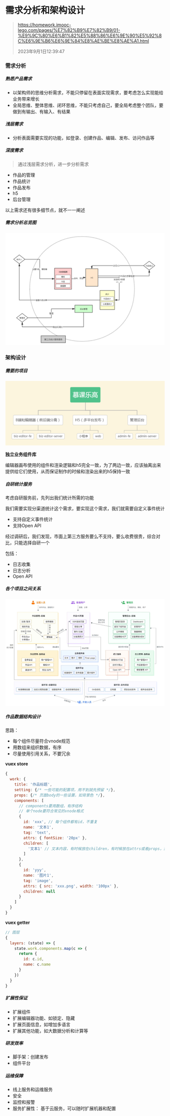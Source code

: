 # 需求分析和架构设计

> https://homework.imooc-lego.com/pages/%E7%82%B9%E7%82%B9/01-%E9%9C%80%E6%B1%82%E5%88%86%E6%9E%90%E5%92%8C%E6%9E%B6%E6%9E%84%E8%AE%BE%E8%AE%A1.html
>
> 2023年9月1日12:39:47

### 需求分析

##### 熟悉产品需求

- 以架构师的思维分析需求，不能只停留在表面实现需求，要考虑怎么实现能给业务带来增长
- 全局思维、整体思维、闭环思维，不能只考虑自己，要全局考虑整个团队，要做到有输出、有输入、有结果

##### 浅层需求

- 分析表面需要实现的功能，如登录、创建作品、编辑、发布、访问作品等

##### 深度需求

> 通过浅层需求分析，进一步分析需求

- 作品的管理
- 作品统计
- 作品发布
- h5
- 后台管理

以上需求还有很多细节点，就不一一阐述

##### 需求分析总览图

![](需求分析和架构设计/01.png)

### 架构设计

##### 需要的项目

![](需求分析和架构设计/02.png)

**独立业务组件库**

编辑器画布使用的组件和渲染逻辑和h5完全一致，为了两边一致，应该抽离出来提供给它们使用，从而保证制作的时候和渲染出来的h5保持一致

##### 自研统计服务

考虑自研服务前，先列出我们统计所需的功能

我们需要实现分渠道统计这个需求，要实现这个需求，我们就需要自定义事件统计

- 支持自定义事件统计
- 支持Open API

经过调研后，我们发现，市面上第三方服务要么不支持，要么收费很贵，综合对比，只能选择自研一个

包括：

- 日志收集
- 日志分析
- Open API

##### 各个项目之间关系

![](需求分析和架构设计/03.png)

##### 作品数据结构设计

思路：

- 每个组件尽量符合vnode规范
- 用数组来组织数据，有序
- 尽量使用引用关系，不要冗余

**vuex store**

```javascript
{
  work: {
    title: '作品标题',
    setting: {/* 一些可能的配置项，用不到就先预留 */},
    props: {/* 页面body的一些设置，如背景色 */},
    components: [
      // components要用数组，有序结构
      // 单个node要符合常见的vnode格式
      {
        id: 'xxx', // 每个组件都有id，不重复
        name: '文本1',
        tag: 'text',
        attrs: { fontSize: '20px' },
        children: [
          '文本1' // 文本内容，有时候放在children，有时候放在attrs或者props，没有标准，看实际情况来确定
        ]
      },
      {
        id: 'yyy',
        name: '图片1',
        tag: 'image',
        attrs: { src: 'xxx.png', width: '100px' },
        children: null
      }
    ]
  }
}
```

**vuex getter**

```javascript
// 图层
{
  layers: (state) => {
    state.work.components.map(c => {
      return {
        id: c.id,
        name: c.name
      }
    })
  }
}
```

##### 扩展性保证

- 扩展组件
- 扩展编辑器功能、如锁定、隐藏
- 扩展页面信息，如增加多语言
- 扩展其他功能，如大数据分析和计算等

##### 研发效率

- 脚手架：创建发布
- 组件平台

##### 运维保障

- 线上服务和运维服务
- 安全
- 监控和报警
- 服务扩展性： 基于云服务，可以随时扩展机器和配置